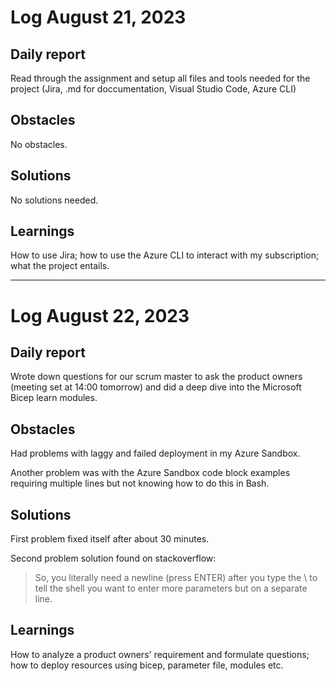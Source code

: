 # Log August 21, 2023


## Daily report
Read through the assignment and setup all files and tools needed for the project (Jira, .md for doccumentation, Visual Studio Code, Azure CLI)

## Obstacles
No obstacles.

## Solutions
No solutions needed.

## Learnings
How to use Jira; how to use the Azure CLI to interact with my subscription; what the project entails.

---

# Log August 22, 2023

## Daily report
Wrote down questions for our scrum master to ask the product owners (meeting set at 14:00 tomorrow) and did a deep dive into the Microsoft Bicep learn modules.

## Obstacles
Had problems with laggy and failed deployment in my Azure Sandbox.

Another problem was with the Azure Sandbox code block examples requiring multiple lines but not knowing how to do this in Bash.

## Solutions
First problem fixed itself after about 30 minutes.

Second problem solution found on stackoverflow:

> So, you literally need a newline (press ENTER) after you type the \ to tell the shell you want to enter more parameters but on a separate line.

## Learnings
How to analyze a product owners' requirement and formulate questions; how to deploy resources using bicep, parameter file, modules etc.